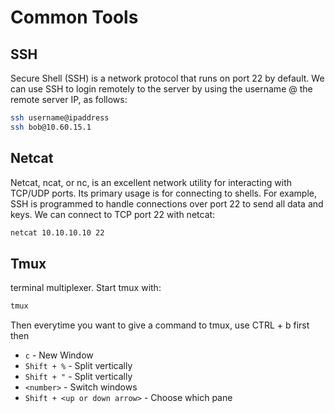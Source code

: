 # Common Tools

## SSH
Secure Shell (SSH) is a network protocol that runs on port 22 by default. We can use SSH to login remotely to the server by using the username @ the remote server IP, as follows:

``` bash
ssh username@ipaddress
ssh bob@10.60.15.1
```

## Netcat
Netcat, ncat, or nc, is an excellent network utility for interacting with TCP/UDP ports. Its primary usage is for connecting to shells. For example, SSH is programmed to handle connections over port 22 to send all data and keys. We can connect to TCP port 22 with netcat:

``` bash
netcat 10.10.10.10 22
```

## Tmux
terminal multiplexer. Start tmux with:

``` bash
tmux
```

Then everytime you want to give a command to tmux, use CTRL + b first then

* `c` - New Window
* `Shift + %` - Split vertically
* `Shift + "` - Split vertically
* `<number>` - Switch windows
* `Shift + <up or down arrow>` - Choose which pane
